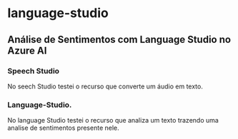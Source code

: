 # language-studio
## Análise de Sentimentos com Language Studio no Azure AI
### Speech Studio
No seech Studio testei o recurso que converte um áudio em texto.
### Language-Studio.
No language Studio testei o recurso que analiza um texto trazendo uma analise de sentimentos presente nele.
